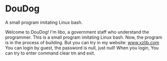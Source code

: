 # DouDog
A small program imitating Linux bash.

Welcome to DouDog!
I'm libo, a government staff who understand the programmer.
This is a small program imitating Linux bash.
Now, the program is in the process of building. But you can try in my website:
www.xzlib.com
You can login by guest, the password is null, just null! 
When you login, You can try to enter command clear tm and exit.
